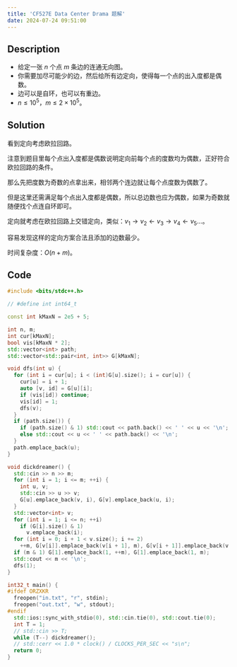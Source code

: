 ```yaml
---
title: 'CF527E Data Center Drama 题解'
date: 2024-07-24 09:51:00
---
```


## Description

- 给定一张 $n$ 个点 $m$ 条边的连通无向图。
- 你需要加尽可能少的边，然后给所有边定向，使得每一个点的出入度都是偶数。
- 边可以是自环，也可以有重边。
- $n \le 10^5$，$m \le 2 \times 10^5$。

## Solution

看到定向考虑欧拉回路。

注意到题目里每个点出入度都是偶数说明定向前每个点的度数均为偶数，正好符合欧拉回路的条件。

那么先把度数为奇数的点拿出来，相邻两个连边就让每个点度数为偶数了。

但是这里还需满足每个点出入度都是偶数，所以总边数也应为偶数，如果为奇数就随便找个点连自环即可。

定向就考虑在欧拉回路上交错定向，类似：$v_1\rightarrow v_2\leftarrow v_3\rightarrow v_4\leftarrow v_5\ldots$。

容易发现这样的定向方案合法且添加的边数最少。

时间复杂度：$O(n+m)$。

## Code

```cpp
#include <bits/stdc++.h>

// #define int int64_t

const int kMaxN = 2e5 + 5;

int n, m;
int cur[kMaxN];
bool vis[kMaxN * 2];
std::vector<int> path;
std::vector<std::pair<int, int>> G[kMaxN];

void dfs(int u) {
  for (int i = cur[u]; i < (int)G[u].size(); i = cur[u]) {
    cur[u] = i + 1;
    auto [v, id] = G[u][i];
    if (vis[id]) continue;
    vis[id] = 1;
    dfs(v);
  }
  if (path.size()) {
    if (path.size() & 1) std::cout << path.back() << ' ' << u << '\n';
    else std::cout << u << ' ' << path.back() << '\n';
  }
  path.emplace_back(u);
}

void dickdreamer() {
  std::cin >> n >> m;
  for (int i = 1; i <= m; ++i) {
    int u, v;
    std::cin >> u >> v;
    G[u].emplace_back(v, i), G[v].emplace_back(u, i);
  }
  std::vector<int> v;
  for (int i = 1; i <= n; ++i)
    if (G[i].size() & 1)
      v.emplace_back(i);
  for (int i = 0; i + 1 < v.size(); i += 2)
    ++m, G[v[i]].emplace_back(v[i + 1], m), G[v[i + 1]].emplace_back(v[i], m);
  if (m & 1) G[1].emplace_back(1, ++m), G[1].emplace_back(1, m);
  std::cout << m << '\n';
  dfs(1);
}

int32_t main() {
#ifdef ORZXKR
  freopen("in.txt", "r", stdin);
  freopen("out.txt", "w", stdout);
#endif
  std::ios::sync_with_stdio(0), std::cin.tie(0), std::cout.tie(0);
  int T = 1;
  // std::cin >> T;
  while (T--) dickdreamer();
  // std::cerr << 1.0 * clock() / CLOCKS_PER_SEC << "s\n";
  return 0;
}
```